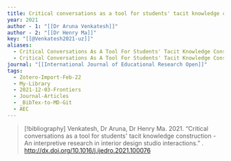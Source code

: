 ```yaml
---
title: Critical conversations as a tool for students' tacit knowledge construction -  An interpretive research in interior design studio interactions
year: 2021
author - 1: "[[Dr Aruna Venkatesh]]"
author - 2: "[[Dr Henry Ma]]"
key: "[[@Venkatesh2021-uz]]"
aliases:
  - Critical Conversations As A Tool For Students' Tacit Knowledge Construction - An Interpretive Research In Interior Design Studio Interactions
  - Critical Conversations As A Tool For Students' Tacit Knowledge Construction
journal: "[[International Journal of Educational Research Open]]"
tags:
  - Zotero-Import-Feb-22
  - My-Library
  - 2021-12-03-Frontiers
  - Journal-Articles
  - _BibTex-to-MD-Git
  - AEC
---
```


> [!bibliography]
> Venkatesh, Dr Aruna, Dr Henry Ma. 2021. “Critical conversations as a tool for students' tacit knowledge construction -  An interpretive research in interior design studio interactions.” . http://dx.doi.org/10.1016/j.ijedro.2021.100076